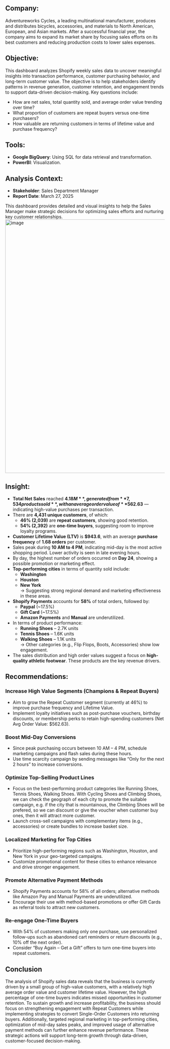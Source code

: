 ## Company:

Adventureworks Cycles, a leading multinational manufacturer, produces and distributes bicycles, accessories, and materials to North American, European, and Asian markets. After a successful financial year, the company aims to expand its market share by focusing sales efforts on its best customers and reducing production costs to lower sales expenses.

## Objective:

This dashboard analyzes Shopify weekly sales data to uncover meaningful insights into transaction performance, customer purchasing behavior, and long-term customer value. The objective is to help stakeholders identify patterns in revenue generation, customer retention, and engagement trends to support data-driven decision-making. Key questions include:

- How are net sales, total quantity sold, and average order value trending over time?
- What proportion of customers are repeat buyers versus one-time purchasers?
- How valuable are returning customers in terms of lifetime value and purchase frequency?

## Tools:

- **Google BigQuery**: Using SQL for data retrieval and transformation.
- **PowerBI**: Visualization.

## Analysis Context:

- **Stakeholder**: Sales Department Manager
- **Report Date**: March 27, 2025

This dashboard provides detailed and visual insights to help the Sales Manager make strategic decisions for optimizing sales efforts and nurturing key customer relationships.
<img width="1357" height="798" alt="image" src="https://github.com/user-attachments/assets/7d660cdd-d657-4ebc-a172-97704b201af5" />

## Insight:
- **Total Net Sales** reached **$4.18M**, generated from **7,534 products sold**, with an average order value of **$562.63** — indicating high-value purchases per transaction.
- There are **4,431 unique customers**, of which:
  - **46% (2,039)** are **repeat customers**, showing good retention.
  - **54% (2,392)** are **one-time buyers**, suggesting room to improve loyalty programs.
- **Customer Lifetime Value (LTV)** is **$943.6**, with an average **purchase frequency** of **1.68 orders** per customer.
- Sales peak during **10 AM to 4 PM**, indicating mid-day is the most active shopping period. Lower activity is seen in late evening hours.
- By day, the highest number of orders occurred on **Day 24**, showing a possible promotion or marketing effect.
- **Top-performing cities** in terms of quantity sold include:
  - **Washington**
  - **Houston**
  - **New York**  
  → Suggesting strong regional demand and marketing effectiveness in these areas.
- **Shopify Payments** accounts for **58%** of total orders, followed by:
  - **Paypal** (~17.5%)
  - **Gift Card** (~17.5%)
  - **Amazon Payments** and **Manual** are underutilized.
- In terms of product performance:
  - **Running Shoes** – 2.7K units
  - **Tennis Shoes** – 1.6K units
  - **Walking Shoes** – 1.1K units  
  → Other categories (e.g., Flip Flops, Boots, Accessories) show low engagement.
- The sales distribution and high order values suggest a focus on **high-quality athletic footwear**. These products are the key revenue drivers.

## Recommendations:

### Increase High Value Segments (Champions & Repeat Buyers)
- Aim to grow the Repeat Customer segment (currently at 46%) to improve purchase frequency and Lifetime Value.
- Implement loyalty initiatives such as post-purchase vouchers, birthday discounts, or membership perks to retain high-spending customers (Net Avg Order Value: $562.63).

### Boost Mid-Day Conversions
- Since peak purchasing occurs between 10 AM – 4 PM, schedule marketing campaigns and flash sales during these hours.
- Use time scarcity campaign by sending messages like “Only for the next 2 hours” to increase conversions.

### Optimize Top-Selling Product Lines
- Focus on the best-performing product categories like Running Shoes, Tennis Shoes, Walking Shoes. With Cycling Shoes and Climbing Shoes, we can check the geograph of each city to promote the suitable campaign, e.g. if the city that is mountainous, the Climbing Shoes will be prefered, so we can discount or give the voucher when customer buy ones, then it will attract more customer.
- Launch cross-sell campaigns with complementary items (e.g., accessories) or create bundles to increase basket size.

### Localized Marketing for Top Cities
- Prioritize high-performing regions such as Washington, Houston, and New York in your geo-targeted campaigns.
- Customize promotional content for these cities to enhance relevance and drive stronger engagement.

### Promote Alternative Payment Methods
- Shopify Payments accounts for 58% of all orders; alternative methods like Amazon Pay and Manual Payments are underutilized.
- Encourage their use with method-based promotions or offer Gift Cards as referral tools to attract new customers.

### Re-engage One-Time Buyers
- With 54% of customers making only one purchase, use personalized follow-ups such as abandoned cart reminders or return discounts (e.g., 10% off the next order).
- Consider “Buy Again – Get a Gift” offers to turn one-time buyers into repeat customers.

## Conclusion

The analysis of Shopify sales data reveals that the business is currently driven by a small group of high-value customers, with a relatively high average order value and customer lifetime value. However, the high percentage of one-time buyers indicates missed opportunities in customer retention. To sustain growth and increase profitability, the business should focus on strengthening engagement with Repeat Customers while implementing strategies to convert Single-Order Customers into returning buyers. Additionally, targeted regional marketing in top-performing cities, optimization of mid-day sales peaks, and improved usage of alternative payment methods can further enhance revenue performance. These strategic actions will support long-term growth through data-driven, customer-focused decision-making.
